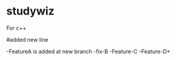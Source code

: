 # studywiz
For c++

#added new line

-FeatureA is added at new branch
-fix-B
-Feature-C
-Feature-D+
